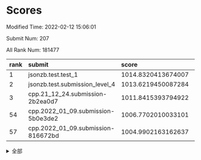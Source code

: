 # Scores

Modified Time: 2022-02-12 15:06:01

Submit Num: 207

All Rank Num: 181477

| rank |               submit               |       score        |       sigma        | pk_num |
| :--- | :--------------------------------- | :----------------- | :----------------- | :----- |
| 1    | jsonzb.test.test_1                 | 1014.8320413674007 | 0.8309174150601962 | 3505   |
| 2    | jsonzb.test.submission_level_4     | 1013.6219450087284 | 0.7994826302941925 | 3507   |
| 3    | cpp.21_12_24.submission-2b2ea0d7   | 1011.8415393794922 | 0.7813997724516482 | 3505   |
| 54   | cpp.2022_01_09.submission-5b0e3de2 | 1006.7702010033101 | 0.722456774602864  | 3509   |
| 57   | cpp.2022_01_09.submission-816672bd | 1004.9902163162637 | 0.7185573892628886 | 3504   |


<details>
<summary>全部</summary>

| rank |                 submit                 |       score        |       sigma        | pk_num |
| :--- | :------------------------------------- | :----------------- | :----------------- | :----- |
| 1    | jsonzb.test.test_1                     | 1014.8320413674007 | 0.8309174150601962 | 3505   |
| 2    | jsonzb.test.submission_level_4         | 1013.6219450087284 | 0.7994826302941925 | 3507   |
| 3    | cpp.21_12_24.submission-2b2ea0d7       | 1011.8415393794922 | 0.7813997724516482 | 3505   |
| 4    | gobigger.level_3.submission_level_3_7  | 1011.6728854870277 | 0.7869870383253734 | 3510   |
| 5    | gobigger.level_3.submission_level_3_46 | 1011.1329365335457 | 0.7684519257049249 | 3507   |
| 6    | gobigger.level_3.submission_level_3_10 | 1011.1110302392052 | 0.7672690556190404 | 3509   |
| 7    | gobigger.level_3.submission_level_3_13 | 1010.9920410633777 | 0.757230000380798  | 3503   |
| 8    | gobigger.level_3.submission_level_3_26 | 1010.9661420225384 | 0.7701508450333998 | 3504   |
| 9    | gobigger.level_3.submission_level_3_16 | 1010.8895348834791 | 0.7537939136098366 | 3504   |
| 10   | gobigger.level_3.submission_level_3_21 | 1010.8644526607579 | 0.7489556989219157 | 3503   |
| 11   | gobigger.level_3.submission_level_3_27 | 1010.8225662425584 | 0.7604084979007677 | 3510   |
| 12   | gobigger.level_3.submission_level_3_40 | 1010.7826221317133 | 0.7624125779396188 | 3508   |
| 13   | gobigger.level_3.submission_level_3_38 | 1010.7187418718693 | 0.7577632785961678 | 3509   |
| 14   | gobigger.level_3.submission_level_3_35 | 1010.6323468109716 | 0.7943229615511057 | 3511   |
| 15   | gobigger.level_3.submission_level_3_11 | 1010.6100830094384 | 0.7752296659833938 | 3514   |
| 16   | gobigger.level_3.submission_level_3_1  | 1010.5901692090771 | 0.7689145133283711 | 3507   |
| 17   | gobigger.level_3.submission_level_3_20 | 1010.5446141108093 | 0.7769515507633179 | 3507   |
| 18   | gobigger.level_3.submission_level_3_32 | 1010.4294499077256 | 0.7712592347629447 | 3510   |
| 19   | gobigger.level_3.submission_level_3_49 | 1010.3950280913607 | 0.7785827865394658 | 3505   |
| 20   | gobigger.level_3.submission_level_3_3  | 1010.364821429755  | 0.7471842453182206 | 3508   |
| 21   | gobigger.level_3.submission_level_3_5  | 1010.2548514837008 | 0.7627641033245125 | 3504   |
| 22   | gobigger.level_3.submission_level_3_2  | 1010.2308148679397 | 0.7610899692986598 | 3507   |
| 23   | gobigger.level_3.submission_level_3_34 | 1010.2285968452406 | 0.7730427885670254 | 3505   |
| 24   | gobigger.level_3.submission_level_3_28 | 1010.2036187778195 | 0.7476827756739505 | 3510   |
| 25   | gobigger.level_3.submission_level_3_41 | 1010.0262574250265 | 0.7595059442689372 | 3511   |
| 26   | gobigger.level_3.submission_level_3_18 | 1009.9207963172404 | 0.7447027728630131 | 3508   |
| 27   | gobigger.level_3.submission_level_3_37 | 1009.8583371834173 | 0.7506149103457501 | 3512   |
| 28   | gobigger.level_3.submission_level_3_19 | 1009.8506967905017 | 0.7381338134159888 | 3510   |
| 29   | gobigger.level_3.submission_level_3_36 | 1009.8228590637674 | 0.7678489996284033 | 3511   |
| 30   | gobigger.level_3.submission_level_3_29 | 1009.7675041119073 | 0.7295128817587999 | 3502   |
| 31   | gobigger.level_3.submission_level_3_42 | 1009.6319320787345 | 0.7622126111043456 | 3505   |
| 32   | gobigger.level_3.submission_level_3_30 | 1009.5669012758885 | 0.7636422599525818 | 3502   |
| 33   | gobigger.level_3.submission_level_3_39 | 1009.499999838784  | 0.7607174018085124 | 3508   |
| 34   | gobigger.level_3.submission_level_3_31 | 1009.490469198255  | 0.7577847195406489 | 3509   |
| 35   | gobigger.level_3.submission_level_3_15 | 1009.4198085710462 | 0.73165500538921   | 3505   |
| 36   | gobigger.level_3.submission_level_3_45 | 1009.4107573543772 | 0.7385366595151107 | 3505   |
| 37   | gobigger.level_3.submission_level_3_48 | 1009.3974021053414 | 0.7231203047299956 | 3509   |
| 38   | gobigger.level_3.submission_level_3_9  | 1009.2973348974775 | 0.7581708047445357 | 3509   |
| 39   | gobigger.level_3.submission_level_3_14 | 1009.165369599823  | 0.7370368807403708 | 3510   |
| 40   | gobigger.level_3.submission_level_3_17 | 1009.1465965477236 | 0.7490164446297431 | 3502   |
| 41   | gobigger.level_3.submission_level_3_22 | 1009.1263743608473 | 0.7473010496015573 | 3507   |
| 42   | gobigger.level_3.submission_level_3_43 | 1009.1051730679085 | 0.7459193967178591 | 3504   |
| 43   | gobigger.level_3.submission_level_3_44 | 1009.0730666985017 | 0.7386985487994765 | 3509   |
| 44   | gobigger.level_3.submission_level_3_6  | 1009.0311912293706 | 0.732313104499839  | 3502   |
| 45   | gobigger.level_3.submission_level_3_0  | 1009.0050130491776 | 0.7481202085148525 | 3514   |
| 46   | gobigger.level_3.submission_level_3_23 | 1008.9652628812653 | 0.7563780570841757 | 3506   |
| 47   | gobigger.level_3.submission_level_3_33 | 1008.8382056572    | 0.7312101860064063 | 3505   |
| 48   | gobigger.level_3.submission_level_3_25 | 1008.8358007951477 | 0.7399991177249606 | 3509   |
| 49   | gobigger.level_3.submission_level_3_8  | 1008.7242265445925 | 0.7407239200243376 | 3504   |
| 50   | gobigger.level_3.submission_level_3_24 | 1008.7003340460374 | 0.7466682242564258 | 3510   |
| 51   | gobigger.level_3.submission_level_3_47 | 1008.4956392867299 | 0.7405854026451646 | 3500   |
| 52   | gobigger.level_3.submission_level_3_4  | 1008.4791703069651 | 0.7314239272063541 | 3504   |
| 53   | gobigger.level_3.submission_level_3_12 | 1008.4417109092815 | 0.751717487637432  | 3505   |
| 54   | cpp.2022_01_09.submission-5b0e3de2     | 1006.7702010033101 | 0.722456774602864  | 3509   |
| 55   | gobigger.level_1.submission_level_1_3  | 1005.255455773274  | 0.7164671577920104 | 3504   |
| 56   | gobigger.level_1.submission_level_1_6  | 1005.1212024105967 | 0.7253525896153203 | 3507   |
| 57   | cpp.2022_01_09.submission-816672bd     | 1004.9902163162637 | 0.7185573892628886 | 3504   |
| 58   | gobigger.level_1.submission_level_1_44 | 1004.2880801907609 | 0.727005254299857  | 3510   |
| 59   | gobigger.level_1.submission_level_1_9  | 1004.257964051955  | 0.7196681444188542 | 3507   |
| 60   | gobigger.level_1.submission_level_1_43 | 1004.1013084506488 | 0.7183756858397985 | 3506   |
| 61   | gobigger.level_1.submission_level_1_19 | 1004.0576768099618 | 0.7042699993677266 | 3502   |
| 62   | gobigger.level_1.submission_level_1_30 | 1004.0421583567821 | 0.7335475669607864 | 3509   |
| 63   | gobigger.level_1.submission_level_1_45 | 1003.9867803994547 | 0.7224583645431989 | 3502   |
| 64   | gobigger.level_1.submission_level_1_25 | 1003.9801712900091 | 0.7117768837932513 | 3509   |
| 65   | gobigger.level_1.submission_level_1_16 | 1003.9780580254253 | 0.7280359405722824 | 3507   |
| 66   | gobigger.level_1.submission_level_1_29 | 1003.9499832412221 | 0.7113630453342918 | 3503   |
| 67   | gobigger.level_1.submission_level_1_27 | 1003.8399003123627 | 0.7166012379093541 | 3511   |
| 68   | gobigger.level_1.submission_level_1_18 | 1003.7905064859555 | 0.7046288553912099 | 3510   |
| 69   | gobigger.level_1.submission_level_1_42 | 1003.7665044575012 | 0.7215594488899243 | 3508   |
| 70   | gobigger.level_1.submission_level_1_23 | 1003.7330170409796 | 0.7160093039163755 | 3505   |
| 71   | gobigger.level_1.submission_level_1_5  | 1003.7131374634101 | 0.7219334772197057 | 3509   |
| 72   | gobigger.level_1.submission_level_1_34 | 1003.685846719498  | 0.7050172836435752 | 3509   |
| 73   | gobigger.level_1.submission_level_1_49 | 1003.6668153024044 | 0.7134812971097724 | 3508   |
| 74   | gobigger.level_1.submission_level_1_47 | 1003.6633503937574 | 0.7362119408667859 | 3505   |
| 75   | gobigger.level_1.submission_level_1_28 | 1003.6610042278962 | 0.7307849755729181 | 3510   |
| 76   | gobigger.level_1.submission_level_1_36 | 1003.550466742837  | 0.7141327905685396 | 3511   |
| 77   | gobigger.level_1.submission_level_1_37 | 1003.4852824864719 | 0.7270915067873424 | 3498   |
| 78   | gobigger.level_1.submission_level_1_26 | 1003.4356084808502 | 0.7085632047391179 | 3508   |
| 79   | gobigger.level_1.submission_level_1_8  | 1003.3840633339294 | 0.7032984664245834 | 3508   |
| 80   | gobigger.level_1.submission_level_1_39 | 1003.3656453216873 | 0.7178311265088496 | 3496   |
| 81   | gobigger.level_1.submission_level_1_33 | 1003.3080434027733 | 0.7161769148871117 | 3505   |
| 82   | gobigger.level_1.submission_level_1_21 | 1003.2577248338002 | 0.7225106982444245 | 3515   |
| 83   | gobigger.level_1.submission_level_1_11 | 1003.2105444261945 | 0.7229249146532675 | 3511   |
| 84   | gobigger.level_1.submission_level_1_48 | 1003.1670933745901 | 0.7161572948125001 | 3502   |
| 85   | gobigger.level_1.submission_level_1_2  | 1003.1296608562365 | 0.708693297008784  | 3510   |
| 86   | gobigger.level_1.submission_level_1_40 | 1003.1273114783149 | 0.7226272833026116 | 3504   |
| 87   | gobigger.level_1.submission_level_1_20 | 1003.0851396872172 | 0.7190194562864416 | 3505   |
| 88   | gobigger.level_1.submission_level_1_22 | 1002.9510099625272 | 0.7235380099213518 | 3499   |
| 89   | gobigger.level_1.submission_level_1_41 | 1002.9391001394358 | 0.7300270427837091 | 3509   |
| 90   | gobigger.level_1.submission_level_1_31 | 1002.9141941399948 | 0.7058365901775722 | 3506   |
| 91   | gobigger.level_1.submission_level_1_10 | 1002.8111821890062 | 0.7141759857256611 | 3514   |
| 92   | gobigger.level_1.submission_level_1_24 | 1002.8050098059139 | 0.7178235996765937 | 3509   |
| 93   | gobigger.level_1.submission_level_1_13 | 1002.7382695259295 | 0.7101366037891423 | 3511   |
| 94   | gobigger.level_1.submission_level_1_4  | 1002.7338500197314 | 0.7139694065686192 | 3510   |
| 95   | gobigger.level_1.submission_level_1_0  | 1002.7195045865813 | 0.7194630287448048 | 3507   |
| 96   | gobigger.level_1.submission_level_1_1  | 1002.6862964374427 | 0.7063627994634745 | 3507   |
| 97   | gobigger.level_1.submission_level_1_38 | 1002.6211612530581 | 0.7238435677248205 | 3504   |
| 98   | gobigger.level_1.submission_level_1_32 | 1002.5973957215159 | 0.731000853006753  | 3504   |
| 99   | gobigger.level_1.submission_level_1_15 | 1002.5923565426777 | 0.721855719708353  | 3506   |
| 100  | gobigger.level_1.submission_level_1_35 | 1002.4135996684474 | 0.7157021219031778 | 3506   |
| 101  | gobigger.level_1.submission_level_1_14 | 1002.2504639279717 | 0.7074912753354841 | 3505   |
| 102  | gobigger.level_1.submission_level_1_7  | 1002.1972568405075 | 0.7107780884260232 | 3511   |
| 103  | gobigger.level_1.submission_level_1_12 | 1001.8373217132207 | 0.7139899069198452 | 3511   |
| 104  | gobigger.level_1.submission_level_1_17 | 1001.8202811701509 | 0.7085538091500894 | 3506   |
| 105  | gobigger.level_1.submission_level_1_46 | 1001.7151641984098 | 0.7056127525089676 | 3514   |
| 106  | gobigger.random.submission_random_0    | 997.4784902694674  | 0.7132565995877479 | 3501   |
| 107  | gobigger.random.submission_random_7    | 997.3339110779956  | 0.7132448441010579 | 3509   |
| 108  | gobigger.random.submission_random_13   | 997.1470383016374  | 0.7035547157765525 | 3510   |
| 109  | gobigger.random.submission_random_39   | 996.9610181451811  | 0.7063443204678651 | 3505   |
| 110  | gobigger.random.submission_random_2    | 996.9136571174504  | 0.7169542671951098 | 3503   |
| 111  | gobigger.random.submission_random_12   | 996.8690330698892  | 0.7052001320402782 | 3504   |
| 112  | gobigger.random.submission_random_40   | 996.6530207909931  | 0.705449319433952  | 3512   |
| 113  | gobigger.random.submission_random_28   | 996.5300373691987  | 0.7032056258934535 | 3509   |
| 114  | gobigger.random.submission_random_38   | 996.5155568053902  | 0.7036199385868299 | 3507   |
| 115  | gobigger.random.submission_random_16   | 996.437073325287   | 0.7123813091855135 | 3501   |
| 116  | gobigger.random.submission_random_3    | 996.3335498157969  | 0.7131277805887994 | 3507   |
| 117  | gobigger.random.submission_random_44   | 996.3116509539113  | 0.731367681577298  | 3501   |
| 118  | gobigger.random.submission_random_21   | 996.288948978706   | 0.7155748324237994 | 3503   |
| 119  | gobigger.random.submission_random_43   | 996.2052157636142  | 0.7181383765276896 | 3506   |
| 120  | gobigger.random.submission_random_6    | 996.1929678354747  | 0.7015732316256078 | 3510   |
| 121  | gobigger.random.submission_random_5    | 996.1844046066202  | 0.7266283501652766 | 3505   |
| 122  | gobigger.random.submission_random_37   | 996.1582852949639  | 0.6984202025207463 | 3510   |
| 123  | gobigger.random.submission_random_26   | 996.1148418619616  | 0.7075089992044945 | 3506   |
| 124  | gobigger.random.submission_random_8    | 996.1081486184547  | 0.7305895412345775 | 3504   |
| 125  | gobigger.random.submission_random_35   | 996.078369878857   | 0.7122784698667879 | 3507   |
| 126  | gobigger.random.submission_random_46   | 996.0771490267638  | 0.7114402167787648 | 3512   |
| 127  | gobigger.random.submission_random_30   | 996.0468530303579  | 0.708024927490487  | 3503   |
| 128  | gobigger.random.submission_random_41   | 996.029396523241   | 0.720126599421388  | 3507   |
| 129  | gobigger.random.submission_random_36   | 996.02124421611    | 0.7082547734838835 | 3507   |
| 130  | gobigger.random.submission_random_15   | 996.0001929398925  | 0.7118517300758087 | 3503   |
| 131  | gobigger.random.submission_random_20   | 995.9615800468894  | 0.7175984411537086 | 3500   |
| 132  | gobigger.random.submission_random_24   | 995.9608392275277  | 0.7160941290467273 | 3499   |
| 133  | gobigger.random.submission_random_25   | 995.931105305762   | 0.7108743151162381 | 3509   |
| 134  | gobigger.random.submission_random_11   | 995.9247976500791  | 0.7153536985838883 | 3512   |
| 135  | gobigger.random.submission_random_14   | 995.8506156917038  | 0.7155998477935259 | 3506   |
| 136  | gobigger.random.submission_random_22   | 995.8221107192525  | 0.7172253413468671 | 3511   |
| 137  | gobigger.random.submission_random_45   | 995.8102620542363  | 0.7069947894866114 | 3506   |
| 138  | gobigger.random.submission_random_19   | 995.8027918906591  | 0.7152943599764144 | 3504   |
| 139  | gobigger.random.submission_random_33   | 995.7789687791477  | 0.6975289406603811 | 3512   |
| 140  | gobigger.random.submission_random_27   | 995.6946514036748  | 0.7109584611597556 | 3508   |
| 141  | gobigger.random.submission_random_32   | 995.6651236591545  | 0.7281766019858802 | 3504   |
| 142  | gobigger.random.submission_random_34   | 995.6592287787358  | 0.7219530072789339 | 3507   |
| 143  | gobigger.random.submission_random_18   | 995.6181606743348  | 0.7170103475478531 | 3505   |
| 144  | gobigger.random.submission_random_23   | 995.5029214281806  | 0.7142341462170301 | 3508   |
| 145  | gobigger.random.submission_random_17   | 995.418600129117   | 0.7039745600258918 | 3512   |
| 146  | gobigger.random.submission_random_48   | 995.379733937673   | 0.7061428415778245 | 3511   |
| 147  | gobigger.random.submission_random_49   | 995.3604937524325  | 0.7175222523452035 | 3509   |
| 148  | gobigger.random.submission_random_1    | 995.2957932871376  | 0.7405633844878512 | 3508   |
| 149  | gobigger.random.submission_random_4    | 995.2547070113039  | 0.7088087483630683 | 3506   |
| 150  | gobigger.random.submission_random_42   | 995.2490168619504  | 0.7167050145855973 | 3512   |
| 151  | gobigger.random.submission_random_10   | 995.2093922173327  | 0.7173797691845623 | 3510   |
| 152  | gobigger.random.submission_random_47   | 995.1064308579561  | 0.7345330595134959 | 3509   |
| 153  | gobigger.random.submission_random_9    | 995.0312058414812  | 0.7195964294075328 | 3510   |
| 154  | gobigger.random.submission_random_31   | 994.8096489531935  | 0.7277503349830992 | 3499   |
| 155  | gobigger.random.submission_random_29   | 994.5419501021125  | 0.7036116065620956 | 3505   |
| 156  | gobigger.level_2.submission_level_2_14 | 994.2805115728047  | 0.7323920479819205 | 3507   |
| 157  | gobigger.level_2.submission_level_2_5  | 994.0943784384473  | 0.7339602009536519 | 3511   |
| 158  | gobigger.level_2.submission_level_2_25 | 993.9294905466472  | 0.7411603918123388 | 3504   |
| 159  | gobigger.level_2.submission_level_2_45 | 993.6397587974415  | 0.7276856393544787 | 3510   |
| 160  | gobigger.level_2.submission_level_2_17 | 993.3144219921895  | 0.7294496275368041 | 3506   |
| 161  | gobigger.level_2.submission_level_2_43 | 992.9659272853377  | 0.7497018109618825 | 3501   |
| 162  | gobigger.level_2.submission_level_2_35 | 992.9351420504958  | 0.7504594176928272 | 3507   |
| 163  | gobigger.level_2.submission_level_2_1  | 992.8623962119369  | 0.7279848184641196 | 3502   |
| 164  | gobigger.level_2.submission_level_2_30 | 992.8433021833353  | 0.733126655640761  | 3507   |
| 165  | gobigger.level_2.submission_level_2_27 | 992.7680282619474  | 0.7448446648343554 | 3509   |
| 166  | gobigger.level_2.submission_level_2_20 | 992.7643358936122  | 0.7442015903416268 | 3508   |
| 167  | gobigger.level_2.submission_level_2_9  | 992.7177389506268  | 0.7451198968918001 | 3509   |
| 168  | gobigger.level_2.submission_level_2_38 | 992.6450283987143  | 0.7340519713995082 | 3503   |
| 169  | gobigger.level_2.submission_level_2_2  | 992.6340632477405  | 0.7306523445152064 | 3509   |
| 170  | gobigger.level_2.submission_level_2_10 | 992.4077821231862  | 0.7340054965617204 | 3509   |
| 171  | gobigger.level_2.submission_level_2_44 | 992.3590226020451  | 0.7194813132473928 | 3507   |
| 172  | gobigger.level_2.submission_level_2_4  | 992.2592720601612  | 0.7347885726195336 | 3509   |
| 173  | gobigger.level_2.submission_level_2_19 | 992.2487135465788  | 0.7482614179189979 | 3501   |
| 174  | gobigger.level_2.submission_level_2_37 | 992.212384435558   | 0.7439041996205955 | 3502   |
| 175  | gobigger.level_2.submission_level_2_32 | 992.1812035754829  | 0.724091562905399  | 3507   |
| 176  | gobigger.level_2.submission_level_2_18 | 992.1578875472878  | 0.7367747100008378 | 3506   |
| 177  | gobigger.level_2.submission_level_2_34 | 992.1311074551068  | 0.7614114790297689 | 3507   |
| 178  | gobigger.level_2.submission_level_2_16 | 992.0679689255122  | 0.7420812731877258 | 3509   |
| 179  | gobigger.level_2.submission_level_2_46 | 992.0602230660774  | 0.7695292393318214 | 3505   |
| 180  | gobigger.level_2.submission_level_2_48 | 991.9382433279313  | 0.7567034113276477 | 3506   |
| 181  | gobigger.level_2.submission_level_2_24 | 991.8490677191107  | 0.748962052210343  | 3507   |
| 182  | gobigger.level_2.submission_level_2_23 | 991.7776411667709  | 0.7600873584743626 | 3505   |
| 183  | gobigger.level_2.submission_level_2_47 | 991.7632340880909  | 0.7555955029274021 | 3506   |
| 184  | gobigger.level_2.submission_level_2_0  | 991.7154425434684  | 0.7368149374767643 | 3509   |
| 185  | gobigger.level_2.submission_level_2_42 | 991.6998996478093  | 0.7428233856207596 | 3508   |
| 186  | gobigger.level_2.submission_level_2_3  | 991.6944763780493  | 0.7502579758827845 | 3503   |
| 187  | gobigger.level_2.submission_level_2_28 | 991.6317601029542  | 0.7462265412266752 | 3508   |
| 188  | gobigger.level_2.submission_level_2_6  | 991.619761975072   | 0.742975994657939  | 3511   |
| 189  | gobigger.level_2.submission_level_2_22 | 991.5786926457736  | 0.7341687397827925 | 3507   |
| 190  | gobigger.level_2.submission_level_2_36 | 991.4480306185005  | 0.7524107601185223 | 3503   |
| 191  | gobigger.level_2.submission_level_2_40 | 991.4231855641016  | 0.7558476923173164 | 3507   |
| 192  | gobigger.level_2.submission_level_2_31 | 991.4015553290983  | 0.7344544900667308 | 3509   |
| 193  | gobigger.level_2.submission_level_2_39 | 991.2989095220187  | 0.741407575417018  | 3512   |
| 194  | gobigger.level_2.submission_level_2_8  | 991.2778162262538  | 0.7570252563600794 | 3506   |
| 195  | gobigger.level_2.submission_level_2_12 | 991.2615446081026  | 0.7665949085309123 | 3512   |
| 196  | gobigger.level_2.submission_level_2_11 | 991.081172108273   | 0.7542885984427958 | 3505   |
| 197  | gobigger.level_2.submission_level_2_33 | 991.0774500857746  | 0.7803618630886621 | 3505   |
| 198  | gobigger.level_2.submission_level_2_15 | 991.0099838925931  | 0.761570887271977  | 3499   |
| 199  | gobigger.level_2.submission_level_2_29 | 990.920510026244   | 0.7703397312063182 | 3509   |
| 200  | gobigger.level_2.submission_level_2_49 | 990.8894222450531  | 0.7620297092395083 | 3511   |
| 201  | gobigger.level_2.submission_level_2_21 | 990.7577087874224  | 0.747335031750984  | 3508   |
| 202  | gobigger.level_2.submission_level_2_7  | 990.7025827948332  | 0.7663261887949858 | 3504   |
| 203  | gobigger.level_2.submission_level_2_41 | 990.5703538489109  | 0.7708228471582143 | 3509   |
| 204  | gobigger.level_2.submission_level_2_26 | 990.0202292085271  | 0.7473883326999898 | 3503   |
| 205  | gobigger.level_2.submission_level_2_13 | 989.8723465021601  | 0.7590945903714497 | 3508   |
| 206  | gobigger.none.submission_none_1        | 980.0826091484976  | 1.1735504642538301 | 3503   |
| 207  | gobigger.none.submission_none_0        | 975.7756891573945  | 1.4212005823253577 | 3504   |

</details>